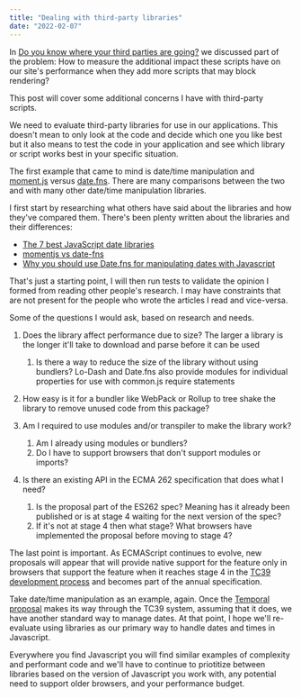```yaml
---
title: "Dealing with third-party libraries"
date: "2022-02-07"
---
```


In [Do you know where your third parties are going?](https://publishing-project.rivendellweb.net/do-you-know-where-your-third-parties-are-going/) we discussed part of the problem: How to measure the additional impact these scripts have on our site's performance when they add more scripts that may block rendering?

This post will cover some additional concerns I have with third-party scripts.

We need to evaluate third-party libraries for use in our applications. This doesn't mean to only look at the code and decide which one you like best but it also means to test the code in your application and see which library or script works best in your specific situation.

The first example that came to mind is date/time manipulation and [moment.js](https://momentjs.com/) versus [date.fns](https://date-fns.org/). There are many comparisons between the two and with many other date/time manipulation libraries.

I first start by researching what others have said about the libraries and how they've compared them. There's been plenty written about the libraries and their differences:

- [The 7 best JavaScript date libraries](https://blog.logrocket.com/javascript-date-libraries/)
- [momentjs vs date-fns](https://medium.com/@k2u4yt/momentjs-vs-date-fns-6bddc7bfa21e)
- [Why you should use Date.fns for manipulating dates with Javascript](https://javascript-conference.com/blog/why-you-should-use-date-fns-for-manipulating-dates-with-javascript/)

That's just a starting point, I will then run tests to validate the opinion I formed from reading other people's research. I may have constraints that are not present for the people who wrote the articles I read and vice-versa.

Some of the questions I would ask, based on research and needs.

1. Does the library affect performance due to size? The larger a library is the longer it'll take to download and parse before it can be used
    
    1. Is there a way to reduce the size of the library without using bundlers? Lo-Dash and Date.fns also provide modules for individual properties for use with common.js require statements
2. How easy is it for a bundler like WebPack or Rollup to tree shake the library to remove unused code from this package?
3. Am I required to use modules and/or transpiler to make the library work?
    
    1. Am I already using modules or bundlers?
    2. Do I have to support browsers that don't support modules or imports?
4. Is there an existing API in the ECMA 262 specification that does what I need?
    
    1. Is the proposal part of the ES262 spec? Meaning has it already been published or is at stage 4 waiting for the next version of the spec?
    2. If it's not at stage 4 then what stage? What browsers have implemented the proposal before moving to stage 4?

The last point is important. As ECMAScript continues to evolve, new proposals will appear that will provide native support for the feature only in browsers that support the feature when it reaches stage 4 in the [TC39 development process](https://tc39.es/process-document/) and becomes part of the annual specification.

Take date/time manipulation as an example, again. Once the [Temporal proposal](https://tc39.es/proposal-temporal/docs/) makes its way through the TC39 system, assuming that it does, we have another standard way to manage dates. At that point, I hope we'll re-evaluate using libraries as our primary way to handle dates and times in Javascript.

Everywhere you find Javascript you will find similar examples of complexity and performant code and we'll have to continue to priotitize between libraries based on the version of Javascript you work with, any potential need to support older browsers, and your performance budget.
